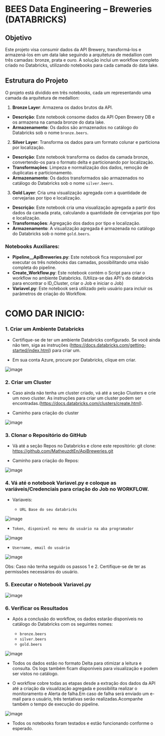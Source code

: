 # BEES Data Engineering – Breweries (DATABRICKS)

## Objetivo
Este projeto visa consumir dados da API Brewery, transformá-los e armazená-los em um data lake seguindo a arquitetura de medallion com três camadas: bronze, prata e ouro. A solução inclui um workflow completo criado no Databricks, utilizando notebooks para cada camada do data lake.

## Estrutura do Projeto
O projeto está dividido em três notebooks, cada um representando uma camada da arquitetura de medallion:
1. **Bronze Layer**: Armazena os dados brutos da API.
- **Descrição**: Este notebook consome dados da API Open Brewery DB e os armazena na camada bronze do data lake.
- **Armazenamento**: Os dados são armazenados no catálogo do Databricks sob o nome `bronze.beers`.

2. **Silver Layer**: Transforma os dados para um formato colunar e particiona por localização.
- **Descrição**: Este notebook transforma os dados da camada bronze, convertendo-os para o formato delta e particionando por localização.
- **Transformações**: Limpeza e normalização dos dados, remoção de duplicatas e particionamento.
- **Armazenamento**: Os dados transformados são armazenados no catálogo do Databricks sob o nome `silver.beers`.
  
3. **Gold Layer**: Cria uma visualização agregada com a quantidade de cervejarias por tipo e localização.
- **Descrição**: Este notebook cria uma visualização agregada a partir dos dados da camada prata, calculando a quantidade de cervejarias por tipo e localização.
- **Transformações**: Agregação dos dados por tipo e localização.
- **Armazenamento**: A visualização agregada é armazenada no catálogo do Databricks sob o nome `gold.beers`.

### Notebooks Auxiliares:
- **Pipeline__ApiBreweries.py**: Este notebook fica responsável por executar os três notebooks das camadas, possibilitando uma visão completa do pipeline.
- **Create_Workflow.py**: Este notebook contém o Script para criar o workflow no ambiente Databricks. (Utiliza-se das API's do databricks para encontrar o ID_Cluster, criar o Job e iniciar o Job)
- **Variavel.py**: Este notebook será utilizado pelo usuário para incluir os parâmetros de criação do Workflow.


# COMO DAR INICIO:

### 1. Criar um Ambiente Databricks
- Certifique-se de ter um ambiente Databricks configurado. Se você ainda não tem, siga as instruções (https://docs.databricks.com/getting-started/index.html) para criar um.

- Em sua conta Azure, procure por Databricks, clique em criar.

![image](https://github.com/MatheuzdtEn/ApiBreweries/assets/106482156/6bca7aa8-bc11-4dc8-a83a-df3c5ca28a51)


### 2. Criar um Cluster
- Caso ainda não tenha um cluster criado, vá até a seção Clusters e crie um novo cluster. As instruções para criar um cluster podem ser encontradas.(https://docs.databricks.com/clusters/create.html).

- Caminho para criação do cluster
  
![image](https://github.com/MatheuzdtEn/ApiBreweries/assets/106482156/03b1eab4-9cd7-4e9a-9845-900b3286d9d6)

### 3. Clonar o Repositório do GitHub
- Vá até a seção Repos no Databricks e clone este repositório:
    git clone: https://github.com/MatheuzdtEn/ApiBreweries.git

- Caminho para criação do Repos:
  
![image](https://github.com/MatheuzdtEn/ApiBreweries/assets/106482156/8cff904e-ca4b-42f9-b533-d6b4700427f6)

### 4. Vá até o notebook Variavel.py e coloque as variáveis/Credenciais para criação do Job no WORKFLOW.

- Variaveis:

  - `URL Base do seu databricks`
    
![image](https://github.com/MatheuzdtEn/ApiBreweries/assets/106482156/99212dcf-48f1-45cf-b06f-649ab6107f21)


  - `Token, disponivel no menu do usuário na aba programador`
 

![image](https://github.com/MatheuzdtEn/ApiBreweries/assets/106482156/fe93502d-a036-44d9-9af5-e3d72e33dfd0)

  - `Username, email do usuário`
 

![image](https://github.com/MatheuzdtEn/ApiBreweries/assets/106482156/e6a22145-5261-4377-b424-4ab63ad07e25)


Obs: Caso não tenha seguido os passos 1 e 2. Certifique-se de ter as permissões necessários do usuário.

### 5. Executar o Notebook Variavel.py

![image](https://github.com/MatheuzdtEn/ApiBreweries/assets/106482156/add5f3bc-9651-492a-b6f2-d0f6afa1e1e5)


### 6. Verificar os Resultados
- Após a conclusão do workflow, os dados estarão disponíveis no catálogo do Databricks com os seguintes nomes:

    - `bronze.beers`
    - `silver.beers`
    - `gold.beers`

![image](https://github.com/MatheuzdtEn/ApiBreweries/assets/106482156/a7169e4f-2a2f-4229-a546-133b8d5137eb)



- Todos os dados estão no formato Delta para otimizar a leitura e consulta. Os logs também ficam disponíveis para visualização e podem ser vistos no catálogo.

- O workflow cobre todas as etapas desde a extração dos dados da API até a criação da visualização agregada e possibilita realizar 
o monitoramento e Alerta de falha.Em caso de falha será enviado um e-mail para o usuário,  três tentativas serão realizadas.Acompanhe também o tempo de execução do pipeline.

![image](https://github.com/MatheuzdtEn/ApiBreweries/assets/106482156/d41c2171-7e28-4448-b337-2de96860a3d5)

- Todos os notebooks foram testados e estão funcionando conforme o esperado.

